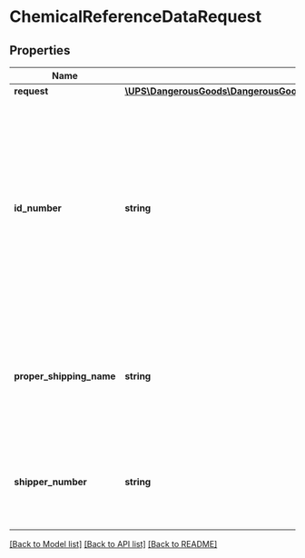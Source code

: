 # ChemicalReferenceDataRequest

## Properties
Name | Type | Description | Notes
------------ | ------------- | ------------- | -------------
**request** | [**\UPS\DangerousGoods\DangerousGoods\ChemicalReferenceDataRequestRequest**](ChemicalReferenceDataRequestRequest.md) |  | 
**id_number** | **string** | This is the ID number (UN/NA/ID) for the specified commodity. UN/NA/ID Identification Number assigned to the specified regulated good. (Include the UN/NA/ID as part of the entry).  At least one of the information - IDNumber or ProperShippingName should be provided to retrieve Chemical Reference Data. | [optional] 
**proper_shipping_name** | **string** | The Proper Shipping Name assigned by ADR, CFR or IATA.   At least one of the information - IDNumber or ProperShippingName should be provided to retrieve Chemical Reference Data. | [optional] 
**shipper_number** | **string** | Shipper&#x27;s six digit account number.  Your UPS Account Number must have correct Dangerous goods contract to successfully use this Webservice. | 

[[Back to Model list]](../../README.md#documentation-for-models) [[Back to API list]](../../README.md#documentation-for-api-endpoints) [[Back to README]](../../README.md)


